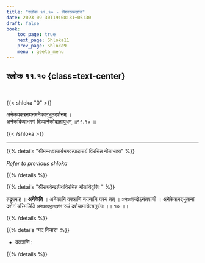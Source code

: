 ```yaml
---
title: "श्लोक ११.१० - विश्वरूपदर्शन"
date: 2023-09-30T19:08:31+05:30
draft: false
book:
    toc_page: true
    next_page: Shloka11
    prev_page: Shloka9
    menu : geeta_menu
---
```




## श्लोक ११.१० {class=text-center}

<br/>

{{< shloka  "0"  >}}

अनेकवक्त्रनयनमनेकाद्भुतदर्शनम् ।    
अनेकदिव्याभरणं दिव्यानेकोद्यतायुधम् ॥११.१० ॥

{{< /shloka >}}

---


{{% details "श्रीमन्मध्वाचार्यभगवत्पादाचर्य विरचित  गीताभाष्य" %}}

*Refer to previous shloka*

{{% /details %}}



{{% details "श्रीराघवेन्द्रतीर्थविरचित गीताविवृत्तिः " %}}

तद्रूपमाह ॥ **अनेकेति** ॥ 
अनेकानि वक्त्राणि नयनानि यस्य तत्‌ ।
`अनेक`शब्दोऽनंतवाची । अनेकेषामद्भुतानां दर्शनं 
यस्मिन्निति `अनेकाद्भुतदर्शनं`
रूपं दर्शयामासेत्यनुषंगः ।। १० ॥।

{{% /details %}}



{{% details "पद विचार" %}}

- वक्त्राणि : 

{{% /details %}}
